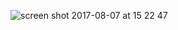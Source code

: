 ![screen shot 2017-08-07 at 15 22 47](https://user-images.githubusercontent.com/25685164/29030933-89aa75f4-7b84-11e7-9df1-48d79039e42c.png)
